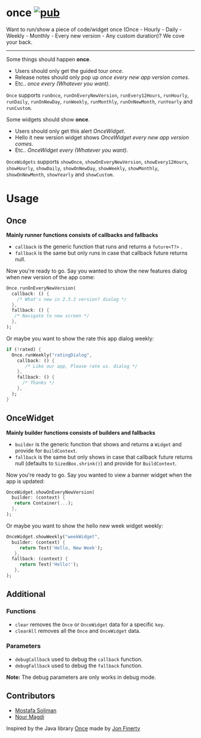 # once [![pub](https://img.shields.io/pub/v/once?color=blue)](https://pub.dev/packages/once)


Want to run/show a piece of code/widget once (Once - Hourly - Daily - Weekly - Monthly - Every new version - Any custom duration)? We cove your back.  

----
Some things should happen **once**.
* Users should only get the guided tour _once_.
* Release notes should only pop up _once every new app version comes_.
* Etc.. _once every (Whatever you want)_.

`Once` supports `runOnce`, `runOnEveryNewVersion`, `runEvery12Hours`, `runHourly`, `runDaily`, `runOnNewDay`, `runWeekly`, `runMonthly`, `runOnNewMonth`, `runYearly` and `runCustom`.

Some widgets should show **once**.
* Users should only get this alert _OnceWidget_.
* Hello it new version widget shows _OnceWidget every new app version comes_.
* Etc.. _OnceWidget every (Whatever you want)_.

`OnceWidgets` supports `showOnce`, `showOnEveryNewVersion`, `showEvery12Hours`, `showHourly`, `showDaily`, `showOnNewDay`, `showWeekly`, `showMonthly`, `showOnNewMonth`, `showYearly` and `showCustom`.

# Usage

## Once

**Mainly runner functions consists of callbacks and fallbacks**
* `callback` is the generic function that runs and returns a `future<T?>` . 
* `fallback` is the same but only runs in case that callback future returns null.

Now you're ready to go. Say you wanted to show the new features dialog when new version of the app come:

```dart
Once.runOnEveryNewVersion(
  callback: () {
    /* What's new in 2.3.2 version? dialog */
  },
  fallback: () {
   /* Navigate to new screen */
  },
);
```

Or maybe you want to show the rate this app dialog weekly:
```dart
if (!rated) {
  Once.runWeekly("ratingDialog",
    callback: () { 
       /* Like our app, Please rate us. dialog */ 
    },
    fallback: () {
      /* Thanks */
    },
  );
}
```

## OnceWidget

**Mainly builder functions consists of builders and fallbacks**
* `builder` is the generic function that shows and returns a `Widget` and provide for `BuildContext`.
* `fallback` is the same but only shows in case that callback future returns null (defaults to `SizedBox.shrink()`) and provide for `BuildContext`.

Now you're ready to go. Say you wanted to view a banner widget when the app is updated:

```dart
OnceWidget.showOnEveryNewVersion(
  builder: (context) {
   return Container(...);
  },
);
```

Or maybe you want to show the hello new week widget weekly:
```dart
OnceWidget.showWeekly("weekWidget",
  builder: (context) {
     return Text('Hello, New Week');
   },
  fallback: (context) {
     return Text('Hello!');
   },
);

```

## Additional

### Functions
* `clear` removes the `Once` or `OnceWidget` data for a specific `key`.
* `clearAll` removes all the `Once` and `OnceWidget` data.

### Parameters
* `debugCallback` used to debug the `callback` function.
* `debugFallback` used to debug the `fallback` function.
  
**Note:** The debug parameters are only works in debug mode.

## Contributors
* [Mostafa Soliman](https://github.com/MostafaSolimanMO)
* [Nour Magdi](https://github.com/SPiercer)


Inspired by the Java library [Once](https://github.com/jonfinerty/Once) made by [Jon Finerty](https://github.com/jonfinerty)
